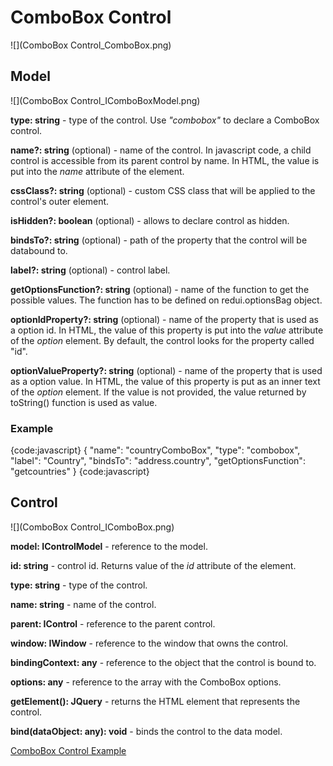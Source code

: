 # ComboBox Control

![](ComboBox Control_ComboBox.png)

## Model

![](ComboBox Control_IComboBoxModel.png)

**type: string** - type of the control. Use _"combobox"_ to declare a ComboBox control.

**name?: string** (optional) - name of the control. In javascript code, a child control is accessible from its parent control by name. In HTML, the value is put into the _name_ attribute of the element.

**cssClass?: string** (optional) - custom CSS class that will be applied to the control's outer element.

**isHidden?: boolean** (optional) - allows to declare control as hidden.

**bindsTo?: string** (optional) - path of the property that the control will be databound to.

**label?: string** (optional) - control label.

**getOptionsFunction?: string** (optional) - name of the function to get the possible values. The function has to be defined on redui.optionsBag object.

**optionIdProperty?: string** (optional) - name of the property that is used as a option id. In HTML, the value of this property is put into the _value_ attribute of the _option_ element. By default, the control looks for the property called "id".

**optionValueProperty?: string** (optional) - name of the property that is used as a option value. In HTML, the value of this property is put as an inner text of the _option_ element. If the value is not provided, the value returned by toString() function is used as value.

### Example

{code:javascript}
{
	"name": "countryComboBox",
	"type": "combobox",
	"label": "Country",
	"bindsTo": "address.country",
	"getOptionsFunction": "getcountries"
}
{code:javascript}

## Control

![](ComboBox Control_IComboBox.png)

**model: IControlModel** - reference to the model.

**id: string** - control id. Returns value of the _id_ attribute of the element.

**type: string** - type of the control.

**name: string** - name of the control.

**parent: IControl** - reference to the parent control.

**window: IWindow** - reference to the window that owns the control.

**bindingContext: any** - reference to the object that the control is bound to.

**options: any[]()** - reference to the array with the ComboBox options.

**getElement(): JQuery** - returns the HTML element that represents the control.

**bind(dataObject: any): void** - binds the control to the data model.

[ComboBox Control Example](ComboBox-Control-Example.md)